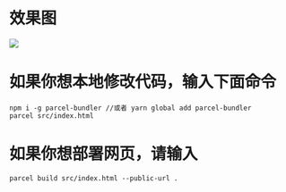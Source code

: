 # 效果图
 ![](https://s1.ax1x.com/2020/08/06/a2Og5q.png)
# 如果你想本地修改代码，输入下面命令
```
npm i -g parcel-bundler //或者 yarn global add parcel-bundler
parcel src/index.html
```
# 如果你想部署网页，请输入
```
parcel build src/index.html --public-url .
```
